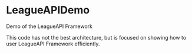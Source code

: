 # LeagueAPIDemo
Demo of the LeagueAPI Framework

This code has not the best architecture, but is focused on showing how to user LeagueAPI Framework efficiently.
